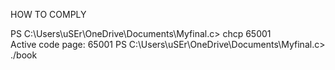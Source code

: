 HOW TO COMPLY

PS C:\Users\uSEr\OneDrive\Documents\Myfinal.c> chcp 65001        
Active code page: 65001
PS C:\Users\uSEr\OneDrive\Documents\Myfinal.c> ./book    
